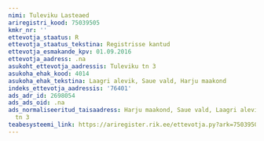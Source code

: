 ```yaml
---
nimi: Tuleviku Lasteaed
ariregistri_kood: 75039505
kmkr_nr: ''
ettevotja_staatus: R
ettevotja_staatus_tekstina: Registrisse kantud
ettevotja_esmakande_kpv: 01.09.2016
ettevotja_aadress: .na
asukoht_ettevotja_aadressis: Tuleviku tn 3
asukoha_ehak_kood: 4014
asukoha_ehak_tekstina: Laagri alevik, Saue vald, Harju maakond
indeks_ettevotja_aadressis: '76401'
ads_adr_id: 2698054
ads_ads_oid: .na
ads_normaliseeritud_taisaadress: Harju maakond, Saue vald, Laagri alevik, Tuleviku
  tn 3
teabesysteemi_link: https://ariregister.rik.ee/ettevotja.py?ark=75039505&ref=rekvisiidid
---
```

